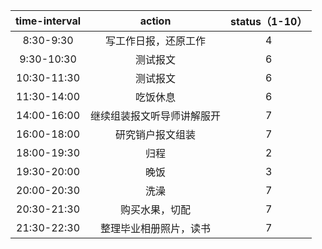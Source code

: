 | time-interval | action | status（1-10） |
| :------:| :------: | :------: |
| 8:30-9:30 | 写工作日报，还原工作 | 4 |
| 9:30-10:30 | 测试报文 | 6 |
| 10:30-11:30 | 测试报文 | 6 |
| 11:30-14:00 | 吃饭休息 | 6 |
| 14:00-16:00 | 继续组装报文听导师讲解服开 | 7 |
| 16:00-18:00 | 研究销户报文组装 | 7 |
| 18:00-19:30 | 归程 | 2 |
| 19:30-20:00 | 晚饭 | 3 |
| 20:00-20:30 | 洗澡 | 7 |
| 20:30-21:30 | 购买水果，切配 | 7 |
| 21:30-22:30 | 整理毕业相册照片，读书 | 7 |
